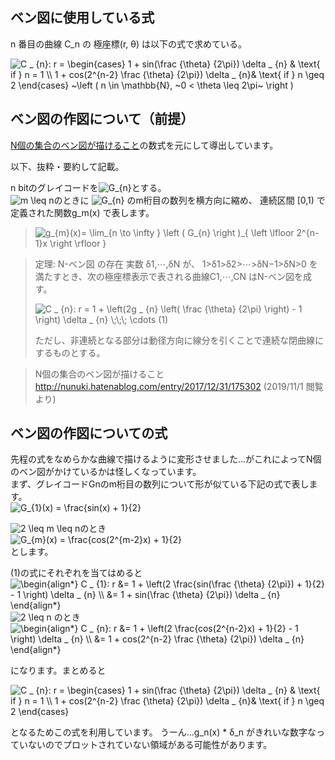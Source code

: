 ## ベン図に使用している式

n 番目の曲線 C_n の 極座標(r, θ) は以下の式で求めている。  

<img src="https://latex.codecogs.com/gif.latex?C&space;_&space;{n}:&space;r&space;=&space;\begin{cases}&space;1&space;&plus;&space;sin(\frac&space;{\theta}&space;{2\pi})&space;\delta&space;_&space;{n}&space;&&space;\text{&space;if&space;}&space;n&space;=&space;1&space;\\&space;1&space;&plus;&space;cos(2^{n-2}&space;\frac&space;{\theta}&space;{2\pi})&space;\delta&space;_&space;{n}&&space;\text{&space;if&space;}&space;n&space;\geq&space;2&space;\end{cases}&space;~\left&space;(&space;n&space;\in&space;\mathbb{N},&space;~0&space;<&space;\theta&space;\leq&space;2\pi~&space;\right&space;)" title="C _ {n}: r = \begin{cases} 1 + sin(\frac {\theta} {2\pi}) \delta _ {n} & \text{ if } n = 1 \\ 1 + cos(2^{n-2} \frac {\theta} {2\pi}) \delta _ {n}& \text{ if } n \geq 2 \end{cases} ~\left ( n \in \mathbb{N}, ~0 < \theta \leq 2\pi~ \right )" />

## ベン図の作図について（前提）

[N個の集合のベン図が描けること](http://nunuki.hatenablog.com/entry/2017/12/31/175302)の数式を元にして導出しています。

以下、抜粋・要約して記載。

n bitのグレイコードを<img src="https://latex.codecogs.com/gif.latex?G_{n}" title="G_{n}" />とする。  
<img src="https://latex.codecogs.com/gif.latex?m&space;\leq&space;n" title="m \leq n" />のときに
<img src="https://latex.codecogs.com/gif.latex?G_{n}" title="G_{n}" />  のm桁目の数列を横方向に縮め、 連続区間 [0,1) で定義された関数g_m(x) で表します。

>  <img src="https://latex.codecogs.com/gif.latex?g_{m}(x)=&space;\lim_{n&space;\to&space;\infty&space;}&space;\left&space;(&space;G_{n}&space;\right&space;)_{&space;\left&space;\lfloor&space;2^{n-1}x&space;\right&space;\rfloor&space;}" title="g_{m}(x)= \lim_{n \to \infty } \left ( G_{n} \right )_{ \left \lfloor 2^{n-1}x \right \rfloor }" />

> 定理: N-ベン図 の存在
> 実数 δ1,⋯,δN が、 1>δ1>δ2>⋯>δN−1>δN>0 を満たすとき、次の極座標表示で表される曲線C1,⋯,CN はN-ベン図を成す。
>  
> <img src="https://latex.codecogs.com/gif.latex?C&space;_&space;{n}:&space;r&space;=&space;1&space;&plus;&space;\left(2g&space;_&space;{n}&space;\left(&space;\frac&space;{\theta}&space;{2\pi}&space;\right)&space;-&space;1&space;\right)&space;\delta&space;_&space;{n}&space;\;\;\;&space;\cdots&space;(1)" title="C _ {n}: r = 1 + \left(2g _ {n} \left( \frac {\theta} {2\pi} \right) - 1 \right) \delta _ {n} \;\;\; \cdots (1)" />
>  
> ただし、非連続となる部分は動径方向に線分を引くことで連続な閉曲線にするものとする。

> N個の集合のベン図が描けること  http://nunuki.hatenablog.com/entry/2017/12/31/175302 (2019/11/1 閲覧より)

## ベン図の作図についての式

先程の式をなめらかな曲線で描けるように変形させました…がこれによってN個のベン図がかけているかは怪しくなっています。  
まず、グレイコードGnのm桁目の数列について形が似ている下記の式で表します。  
<img src="https://latex.codecogs.com/gif.latex?G_{1}(x)&space;=&space;\frac{sin(x)&space;&plus;&space;1}{2}" title="G_{1}(x) = \frac{sin(x) + 1}{2}" />  

<img src="https://latex.codecogs.com/gif.latex?2&space;\leq&space;m&space;\leq&space;n" title="2 \leq m \leq n" />のとき  
<img src="https://latex.codecogs.com/gif.latex?G_{m}(x)&space;=&space;\frac{cos(2^{m-2}x)&space;&plus;&space;1}{2}" title="G_{m}(x) = \frac{cos(2^{m-2}x) + 1}{2}" />  
とします。
  
(1)の式にそれぞれを当てはめると  
<img src="https://latex.codecogs.com/gif.latex?\begin{align*}&space;C&space;_&space;{1}:&space;r&space;&=&space;1&space;&plus;&space;\left(2&space;\frac{sin(\frac&space;{\theta}&space;{2\pi})&space;&plus;&space;1}{2}&space;-&space;1&space;\right)&space;\delta&space;_&space;{n}&space;\\&space;&=&space;1&space;&plus;&space;sin(\frac&space;{\theta}&space;{2\pi})&space;\delta&space;_&space;{n}&space;\end{align*}" title="\begin{align*} C _ {1}: r &= 1 + \left(2 \frac{sin(\frac {\theta} {2\pi}) + 1}{2} - 1 \right) \delta _ {n} \\ &= 1 + sin(\frac {\theta} {2\pi}) \delta _ {n} \end{align*}" />  
<img src="https://latex.codecogs.com/gif.latex?2&space;\leq&space;n" title="2 \leq n" /> のとき  
<img src="https://latex.codecogs.com/gif.latex?\begin{align*}&space;C&space;_&space;{n}:&space;r&space;&=&space;1&space;&plus;&space;\left(2&space;\frac{cos(2^{n-2}x)&space;&plus;&space;1}{2}&space;-&space;1&space;\right)&space;\delta&space;_&space;{n}&space;\\&space;&=&space;1&space;&plus;&space;cos(2^{n-2}&space;\frac&space;{\theta}&space;{2\pi})&space;\delta&space;_&space;{n}&space;\end{align*}" title="\begin{align*} C _ {n}: r &= 1 + \left(2 \frac{cos(2^{n-2}x) + 1}{2} - 1 \right) \delta _ {n} \\ &= 1 + cos(2^{n-2} \frac {\theta} {2\pi}) \delta _ {n} \end{align*}" />  

になります。まとめると  

<img src="https://latex.codecogs.com/gif.latex?C&space;_&space;{n}:&space;r&space;=&space;\begin{cases}&space;1&space;&plus;&space;sin(\frac&space;{\theta}&space;{2\pi})&space;\delta&space;_&space;{n}&space;&&space;\text{&space;if&space;}&space;n&space;=&space;1&space;\\&space;1&space;&plus;&space;cos(2^{n-2}&space;\frac&space;{\theta}&space;{2\pi})&space;\delta&space;_&space;{n}&&space;\text{&space;if&space;}&space;n&space;\geq&space;2&space;\end{cases}" title="C _ {n}: r = \begin{cases} 1 + sin(\frac {\theta} {2\pi}) \delta _ {n} & \text{ if } n = 1 \\ 1 + cos(2^{n-2} \frac {\theta} {2\pi}) \delta _ {n}& \text{ if } n \geq 2 \end{cases}" />

となるためこの式を利用しています。
うーん…g_n(x) * δ_n がきれいな数字なっていないのでプロットされていない領域がある可能性があります。
